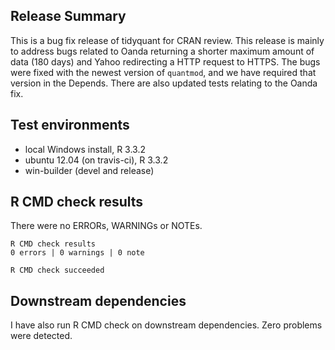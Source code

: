 ## Release Summary
This is a bug fix release of tidyquant for CRAN review. This release is mainly to address bugs related to Oanda returning a shorter maximum amount of data (180 days) and Yahoo redirecting a HTTP request to HTTPS. The bugs were fixed with the newest version of `quantmod`, and we have required that version in the Depends. There are also updated tests relating to the Oanda fix.

## Test environments
* local Windows install, R 3.3.2
* ubuntu 12.04 (on travis-ci), R 3.3.2
* win-builder (devel and release)


## R CMD check results
There were no ERRORs, WARNINGs or NOTEs.

    R CMD check results
    0 errors | 0 warnings | 0 note 

    R CMD check succeeded

## Downstream dependencies
I have also run R CMD check on downstream dependencies. Zero problems were detected.
